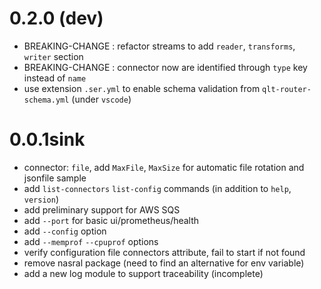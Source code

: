 

# 0.2.0 (dev)
- BREAKING-CHANGE : refactor streams to add `reader`, `transforms`, `writer` section
- BREAKING-CHANGE : connector now are identified through `type` key instead of `name`
- use extension `.ser.yml` to enable schema validation from `qlt-router-schema.yml` (under `vscode`)

# 0.0.1sink
- connector: `file`, add `MaxFile`, `MaxSize` for automatic file rotation and jsonfile sample
- add `list-connectors` `list-config` commands (in addition to `help`, `version`)
- add preliminary support for AWS SQS
- add `--port` for basic ui/prometheus/health 
- add `--config` option
- add `--memprof` `--cpuprof` options
- verify configuration file connectors attribute, fail to start if not found
- remove nasral package (need to find an alternative for env variable)
- add a new log module to support traceability (incomplete)
